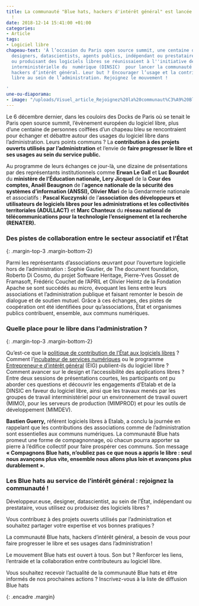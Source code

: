```yaml
---
title: La communauté "Blue hats, hackers d'intérêt général" est lancée. Rejoignez-nous
  !
date: 2018-12-14 15:41:00 +01:00
categories:
- Article
tags:
- Logiciel libre
chapeau-text: 'À l’occasion du Paris open source summit, une centaine de développeur.euses,
  designers, datascientists, agents publics, indépendant ou prestataire utilisant
  ou produisant des logiciels libres se réunissaient à l''initiative de la direction
  interministérielle du  numérique (DINSIC)  pour lancer la communauté Blue hats,
  hackers d’intérêt général. Leur but ? Encourager l’usage et la contribution au logiciel
  libre au sein de l’administration. Rejoignez le mouvement !

'
une-ou-diaporama:
- image: "/uploads/Visuel_article_Rejoignez%20la%20communaut%C3%A9%20Bluehats.jpg"
---
```


Le 6 décembre dernier, dans les couloirs des Docks de Paris où se tenait le Paris open source summit, l’évènement européen du logiciel libre, plus d’une centaine de personnes coiffées d’un chapeau bleu se rencontraient pour échanger et débattre autour des usages du logiciel libre dans l’administration. 
Leurs points communs ? La **contribution à des projets ouverts utilisés par l’administration** et l’envie de **faire progresser le libre et ses usages au sein du service public.**

Au programme de leurs échanges ce jour-là, une dizaine de présentations par des représentants institutionnels comme **Erwan Le Gall** et **Luc Bourdot** du **ministère de l’Éducation nationale, Lery Jicquel** de la **Cour des comptes, Anaël Beaugnon** de l’**agence nationale de la sécurité des systèmes d’information (ANSSI), Olivier Mari** de la Gendarmerie nationale et associatifs : **Pascal Kuczynski** de l’**association des développeurs et utilisateurs de logiciels libres pour les administrations et les collectivités territoriales (ADULLACT)** et **Marc Chanteux** du **réseau national de télécommunications pour la technologie l’enseignement et la recherche (RENATER).**

### Des pistes de collaboration entre le secteur associatif et l’État ###
{: .margin-top-3 .margin-bottom-2}  

Parmi les représentants d’associations œuvrant pour l’ouverture logicielle hors de l’administration : Sophie Gautier, de The document foundation, Roberto Di Cosmo, du projet Software Heritage, Pierre-Yves Gosset de Framasoft, Frédéric Couchet de l’APRIL et Olivier Heintz de la Fondation Apache se sont succédés au micro, évoquant les liens entre leurs associations et l’administration publique et faisant remonter le besoin de dialogue et de soutien mutuel. Grâce à ces échanges, des pistes de coopération ont été identifiées pour qu’associations, État et organismes publics contribuent, ensemble, aux communs numériques. 

### Quelle place pour le libre dans l’administration ? ###
{: .margin-top-3 .margin-bottom-2} 

Qu’est-ce que la [politique de contribution de l’État aux logiciels libres](https://www.numerique.gouv.fr/publications/politique-logiciel-libre/) ? Comment l’[incubateur de services numériques](https://beta.gouv.fr/) ou le programme [Entrepreneur·e d’intérêt général](https://entrepreneur-interet-general.etalab.gouv.fr/) (EIG) publient-ils du logiciel libre ? Comment avancer sur le design et l’accessibilité des applications libres ? Entre deux sessions de présentations courtes, les participants ont pu aborder ces questions et découvrir les engagements d’Etalab et de la DINSIC en faveur du logiciel libre, ainsi que les travaux menés par les groupes de travail interministériel pour un environnement de travail ouvert (MIMO), pour les serveurs de production (MIMPROD) et pour les outils de développement (MIMDEV).

**Bastien Guerry,** référent logiciels libres à Etalab, a conclu la journée en rappelant que les contributions des associations comme de l’administration sont essentielles aux communs numériques. La communauté Blue hats promeut une forme de compagnonnage, où chacun pourra apporter sa pierre à l’édifice collectif pour faire prospérer ces communs.
Son message **« Compagnons Blue hats, n’oubliez pas ce que nous a appris le libre : seul nous avançons plus vite, ensemble nous allons plus loin et avançons plus durablement ».**


### Les Blue hats au service de l’intérêt général : rejoignez la communauté ! ###

Développeur.euse, designer, datascientist, au sein de l’État, indépendant ou prestataire, vous utilisez ou produisez des logiciels libres ?

Vous contribuez à des projets ouverts utilisés par l’administration et souhaitez partager votre expertise et vos bonnes pratiques ?

La communauté Blue hats, hackers d’intérêt général, a besoin de vous pour faire progresser le libre et ses usages dans l’administration !

Le mouvement Blue hats est ouvert à tous. Son but ? Renforcer les liens, l’entraide et la collaboration entre contributeurs au logiciel libre.

Vous souhaitez recevoir l’actualité de la communauté Blue hats et être informés de nos prochaines actions ? 
Inscrivez-vous à la liste de diffusion Blue hats

{: .encadre .margin}

